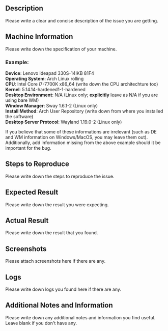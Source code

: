 ## Description

Please write a clear and concise description of the issue you are getting.

## Machine Information

Please write down the specification of your machine.

### Example: 

**Device**: Lenovo ideapad 330S-14IKB 81F4\
**Operating System**: Arch Linux rolling\
**CPU**: Intel Core i7-7700K x86_64 (write down the CPU architechture too)\
**Kernel**: 5.14.14-hardened1-1-hardened\
**Desktop Environment**: N/A (Linux only; **explicitly** leave as N/A if you are using bare WM)\
**Window Manager**: Sway 1.6.1-2 (Linux only)\
**Install Method**: Arch User Repository (write down from where you installed the software)\
**Desktop Server Protocol**: Wayland 1.19.0-2 (Linux only)

If you believe that some of these informations are irrelevant (such as DE and WM information on Windows/MacOS, you may leave them out). Additionally, add information missing from the above example should it be important for the bug.

## Steps to Reproduce

Please write down the steps to reproduce the issue.

## Expected Result

Please write down the result you were expecting.

## Actual Result

Please write down the result that you found.

## Screenshots

Please attach screenshots here if there are any.

## Logs

Please write down logs you found here if there are any.

## Additional Notes and Information

Please write down any additional notes and information you find useful. Leave blank if you don't have any.
